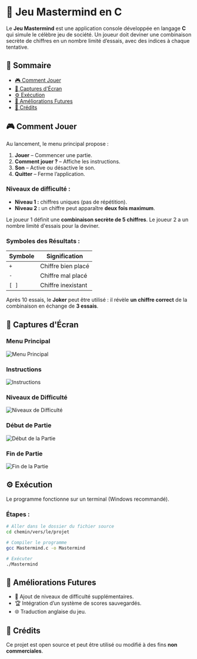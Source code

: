 # 🎯 Jeu Mastermind en C

Le **Jeu Mastermind** est une application console développée en langage **C** qui simule le célèbre jeu de société. Un joueur doit deviner une combinaison secrète de chiffres en un nombre limité d’essais, avec des indices à chaque tentative.

## 📖 Sommaire

- [🎮 Comment Jouer](#-comment-jouer)
- [📸 Captures d'Écran](#-captures-décran)
- [⚙️ Exécution](#️-exécution)
- [🚀 Améliorations Futures](#-améliorations-futures)
- [👥 Crédits](#-crédits)

## 🎮 Comment Jouer

Au lancement, le menu principal propose :

1. **Jouer** – Commencer une partie.
2. **Comment jouer ?** – Affiche les instructions.
3. **Son** – Active ou désactive le son.
4. **Quitter** – Ferme l’application.

### Niveaux de difficulté :
- **Niveau 1 :** chiffres uniques (pas de répétition).
- **Niveau 2 :** un chiffre peut apparaître **deux fois maximum**.

Le joueur 1 définit une **combinaison secrète de 5 chiffres**. Le joueur 2 a un nombre limité d'essais pour la deviner.

### Symboles des Résultats :

| Symbole | Signification              |
|---------|----------------------------|
| `+`     | Chiffre bien placé         |
| `-`     | Chiffre mal placé          |
| `[ ]`   | Chiffre inexistant         |

Après 10 essais, le **Joker** peut être utilisé : il révèle **un chiffre correct** de la combinaison en échange de **3 essais**.

## 📸 Captures d'Écran

### Menu Principal  
![Menu Principal](https://user-images.githubusercontent.com/119759894/230787611-d0322db6-c310-4947-954b-1041abd677f0.png)

### Instructions  
![Instructions](https://user-images.githubusercontent.com/119759894/230787635-47ef8829-86e3-48e2-b45d-80341665a564.png)

### Niveaux de Difficulté  
![Niveaux de Difficulté](https://github.com/user-attachments/assets/b738c3e8-f637-400c-b802-ad7893ec8089)

### Début de Partie  
![Début de la Partie](https://user-images.githubusercontent.com/119759894/230787676-83365cba-98ee-4097-8131-4e5f37237dc0.png)

### Fin de Partie  
![Fin de la Partie](https://user-images.githubusercontent.com/119759894/230787753-992210e1-570e-4717-a0ae-b8d75ea34b6c.png)

## ⚙️ Exécution

Le programme fonctionne sur un terminal (Windows recommandé).

### Étapes :

```bash
# Aller dans le dossier du fichier source
cd chemin/vers/le/projet

# Compiler le programme
gcc Mastermind.c -o Mastermind

# Exécuter
./Mastermind
```

## 🚀 Améliorations Futures

- 🔁 Ajout de niveaux de difficulté supplémentaires.
- 🏆 Intégration d’un système de scores sauvegardés.
- 🌐 Traduction anglaise du jeu.

## 👥 Crédits

Ce projet est open source et peut être utilisé ou modifié à des fins **non commerciales**.
